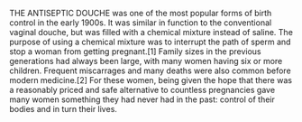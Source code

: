 THE ANTISEPTIC DOUCHE was one of the most popular forms of birth control in the early 1900s. It was similar in function to the conventional vaginal douche, but was filled with a chemical mixture instead of saline. The purpose of using a chemical mixture was to interrupt the path of sperm and stop a woman from getting pregnant.[1] Family sizes in the previous generations had always been large, with many women having six or more children. Frequent miscarrages and many deaths were also common before modern medicine.[2] For these women, being given the hope that there was a reasonably priced and safe alternative to countless pregnancies gave many women something they had never had in the past: control of their bodies and in turn their lives.
